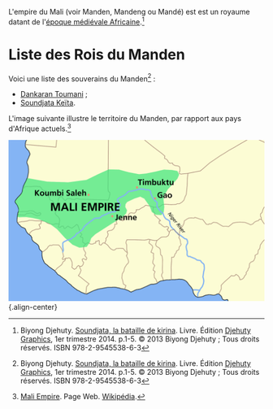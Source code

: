 <!-- TITLE: Mali (Empire) -->
<!-- SUBTITLE: Présentation de l'empire du Manden -->

L'empire du Mali (voir Manden, Mandeng ou Mandé) est est un royaume datant de l'[époque médiévale Africaine](/epoque/epoque-medievale-africaine).[^1]

# Liste des Rois du Manden
Voici une liste des souverains du Manden[^1] :
* [Dankaran Toumani](/personnalite/dankaran-toumani) ;
* [Soundjata Keïta](/personnalite/soundjata-keita).

L'image suivante illustre le territoire du Manden, par rapport aux pays d'Afrique actuels.[^2]

![Mali Empire Map](/uploads/map/mali-empire-map.png "Territoire de l'empire du Manden"){.align-center}

[^1]: Biyong Djehuty. [Soundjata, la bataille de kirina](/ouvrage/soundjata-la-bataille-de-kirina). Livre. Édition [Djehuty Graphics](/organisme/djehuty-graphics), 1er trimestre 2014. p.1-5. © 2013 Biyong Djehuty ; Tous droits réservés. ISBN 978-2-9545538-6-3
[^2]: [Mali Empire](https://en.wikipedia.org/wiki/Mali_Empire). Page Web. [Wikipédia](https://wikipedia.org).